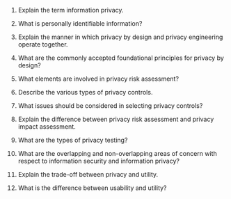 1. Explain the term information privacy.

2. What is personally identifiable information?

3. Explain the manner in which privacy by design and privacy engineering operate together.

4. What are the commonly accepted foundational principles for privacy by design?

5. What elements are involved in privacy risk assessment?

6. Describe the various types of privacy controls.

7. What issues should be considered in selecting privacy controls?

8. Explain the difference between privacy risk assessment and privacy impact assessment.

9. What are the types of privacy testing?

10. What are the overlapping and non-overlapping areas of concern with respect to information security and information privacy?

11. Explain the trade-off between privacy and utility.

12. What is the difference between usability and utility?